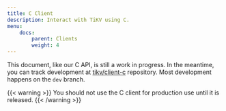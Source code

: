 ```yaml
---
title: C Client
description: Interact with TiKV using C.
menu:
    docs:
        parent: Clients
        weight: 4
---
```


This document, like our C API, is still a work in progress. In the meantime, you can track development at [tikv/client-c](https://github.com/tikv/client-c/) repository. Most development happens on the `dev` branch.

{{< warning >}}
You should not use the C client for production use until it is released.
{{< /warning >}}